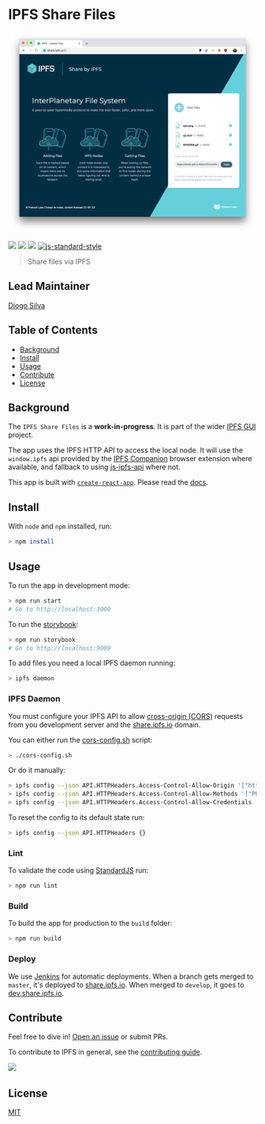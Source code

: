 # IPFS Share Files

![IPFS Share Files](./public/share.png)

[![](https://img.shields.io/badge/made%20by-Protocol%20Labs-blue.svg)](https://protocol.ai/) [![](https://img.shields.io/badge/project-IPFS-blue.svg)](http://ipfs.io/) [![](https://img.shields.io/badge/freenode-%23ipfs-blue.svg)](http://webchat.freenode.net/?channels=%23ipfs)
[![js-standard-style](https://img.shields.io/badge/code%20style-standard-blue.svg)](http://standardjs.com/)

> Share files via IPFS

## Lead Maintainer

[Diogo Silva](https://github.com/fsdiogo)

## Table of Contents

- [Background](#background)
- [Install](#install)
- [Usage](#usage)
- [Contribute](#contribute)
- [License](#license)

## Background

The `IPFS Share Files` is a **work-in-progress**. It is part of the wider [IPFS GUI](https://github.com/ipfs-shipyard/ipfs-gui) project.

The app uses the IPFS HTTP API to access the local node. It will use the `window.ipfs` api provided by the [IPFS Companion](https://github.com/ipfs-shipyard/ipfs-companion) browser extension where available, and fallback to using [js-ipfs-api](https://github.com/ipfs/js-ipfs-api) where not.

This app is built with [`create-react-app`](https://github.com/facebook/create-react-app). Please read the [docs](https://github.com/facebook/create-react-app/blob/master/packages/react-scripts/template/README.md#table-of-contents).

## Install

With `node` and `npm` installed, run:

```sh
> npm install
```

## Usage

To run the app in development mode:

```sh
> npm run start
# Go to http://localhost:3000
```

To run the [storybook](https://storybook.js.org/):

```sh
> npm run storybook
# Go to http://localhost:9009
```

To add files you need a local IPFS daemon running:

```sh
> ipfs daemon
```

### IPFS Daemon

You must configure your IPFS API to allow [cross-origin (CORS)](https://developer.mozilla.org/en-US/docs/Web/HTTP/CORS) requests from you development server and the [share.ipfs.io](https://share.ipfs.io) domain.

You can either run the [cors-config.sh](./cors-config.sh) script:

```sh
> ./cors-config.sh
```

Or do it manually:

```sh
> ipfs config --json API.HTTPHeaders.Access-Control-Allow-Origin '["http://localhost:3000", "https://share.ipfs.io"]'
> ipfs config --json API.HTTPHeaders.Access-Control-Allow-Methods '["PUT", "GET", "POST"]'
> ipfs config --json API.HTTPHeaders.Access-Control-Allow-Credentials '["true"]'
```

To reset the config to its default state run:

```sh
> ipfs config --json API.HTTPHeaders {}
```

### Lint

To validate the code using [StandardJS](https://standardjs.com/) run:

```sh
> npm run lint
```

### Build

To build the app for production to the `build` folder:

```sh
> npm run build
```

### Deploy

We use [Jenkins](https://jenkins.io/) for automatic deployments. When a branch gets merged to `master`, it's deployed to [share.ipfs.io](https://share.ipfs.io). When merged to `develop`, it goes to [dev.share.ipfs.io](https://dev.share.ipfs.io).

## Contribute

Feel free to dive in! [Open an issue](https://github.com/ipfs-shipyard/ipfs-share-files/issues/new) or submit PRs.

To contribute to IPFS in general, see the [contributing guide](https://github.com/ipfs/community/blob/master/contributing.md).

[![](https://cdn.rawgit.com/jbenet/contribute-ipfs-gif/master/img/contribute.gif)](https://github.com/ipfs/community/blob/master/contributing.md)

## License

[MIT](LICENSE)
